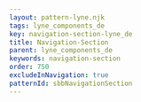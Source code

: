 ```yaml
---
layout: pattern-lyne.njk
tags: lyne_components_de
key: navigation-section-lyne_de
title: Navigation-Section
parent: lyne_components_de
keywords: navigation-section
order: 750
excludeInNavigation: true
patternId: sbbNavigationSection
---
```

